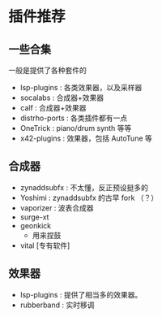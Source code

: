 # 插件推荐

## 一些合集

一般是提供了各种套件的
- lsp-plugins : 各类效果器，以及采样器
- socalabs : 合成器+效果器
- calf : 合成器+效果器
- distrho-ports : 各类插件都有一点
- OneTrick : piano/drum synth 等等
- x42-plugins : 效果器，包括 AutoTune 等


## 合成器

- zynaddsubfx : 不太懂，反正预设挺多的
- Yoshimi : zynaddsubfx 的古早 fork （？）
- vaporizer : 波表合成器
- surge-xt
- geonkick
    - 用来捏鼓
- vital [专有软件]

## 效果器

- lsp-plugins : 提供了相当多的效果器。
- rubberband : 实时移调
